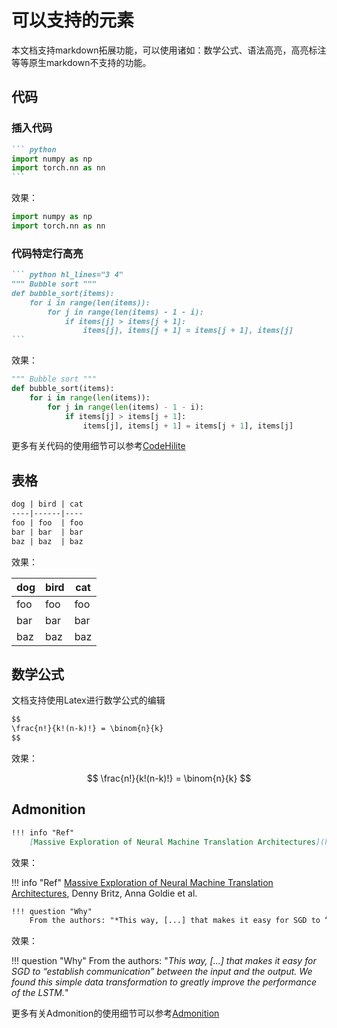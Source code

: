# 可以支持的元素
本文档支持markdown拓展功能，可以使用诸如：数学公式、语法高亮，高亮标注等等原生markdown不支持的功能。

## 代码
### 插入代码
```` markdown
``` python
import numpy as np
import torch.nn as nn
```
````
效果：
``` python
import numpy as np
import torch.nn as nn
```

### 代码特定行高亮
````markdown
``` python hl_lines="3 4"
""" Bubble sort """
def bubble_sort(items):
    for i in range(len(items)):
        for j in range(len(items) - 1 - i):
            if items[j] > items[j + 1]:
                items[j], items[j + 1] = items[j + 1], items[j]
```
````
效果：
``` python hl_lines="3 4"
""" Bubble sort """
def bubble_sort(items):
    for i in range(len(items)):
        for j in range(len(items) - 1 - i):
            if items[j] > items[j + 1]:
                items[j], items[j + 1] = items[j + 1], items[j]
```
更多有关代码的使用细节可以参考[CodeHilite](https://squidfunk.github.io/mkdocs-material/extensions/codehilite/)

## 表格
```markdown
dog | bird | cat
----|------|----
foo | foo  | foo
bar | bar  | bar
baz | baz  | baz
```
效果：

dog | bird | cat
----|------|----
foo | foo  | foo
bar | bar  | bar
baz | baz  | baz

## 数学公式
文档支持使用Latex进行数学公式的编辑

```markdown
$$
\frac{n!}{k!(n-k)!} = \binom{n}{k}
$$
```
效果：

$$
\frac{n!}{k!(n-k)!} = \binom{n}{k}
$$

## Admonition

```markdown
!!! info "Ref"
    [Massive Exploration of Neural Machine Translation Architectures](https://arxiv.org/abs/1703.03906), Denny Britz, Anna Goldie et al.
```
效果：

!!! info "Ref"
    [Massive Exploration of Neural Machine Translation Architectures](https://arxiv.org/abs/1703.03906), Denny Britz, Anna Goldie et al.

```markdown
!!! question "Why"
    From the authors: "*This way, [...] that makes it easy for SGD to “establish communication” between the input and the output. We found this simple data transformation to greatly improve the performance of the LSTM.*"
```
效果：

!!! question "Why"
    From the authors: "*This way, [...] that makes it easy for SGD to “establish communication” between the input and the output. We found this simple data transformation to greatly improve the performance of the LSTM.*"

更多有关Admonition的使用细节可以参考[Admonition](https://squidfunk.github.io/mkdocs-material/extensions/admonition/)


